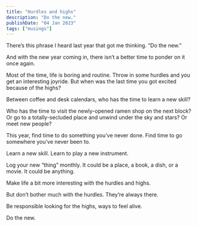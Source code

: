 ```yaml
---
title: "Hurdles and highs"
description: "Do the new."
publishDate: "04 Jan 2023"
tags: ["musings"]
---
```


There’s this phrase I heard last year that got me thinking. “Do the new.”

And with the new year coming in, there isn’t a better time to ponder on it once again.

Most of the time, life is boring and routine. Throw in some hurdles and you get an interesting joyride. But when was the last time you got excited because of the highs?

Between coffee and desk calendars, who has the time to learn a new skill?

Who has the time to visit the newly-opened ramen shop on the next block? Or go to a totally-secluded place and unwind under the sky and stars? Or meet new people?

This year, find time to do something you’ve never done. Find time to go somewhere you’ve never been to.

Learn a new skill. Learn to play a new instrument.

Log your new “thing” monthly. It could be a place, a book, a dish, or a movie. It could be anything.

Make life a bit more interesting with the hurdles and highs.

But don’t bother much with the hurdles. They’re always there.

Be responsible looking for the highs, ways to feel alive.

Do the new.
